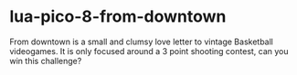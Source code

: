 # lua-pico-8-from-downtown
From downtown is a small and clumsy love letter to vintage Basketball videogames. 
It is only focused around a 3 point shooting contest, can you win this challenge? 
